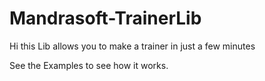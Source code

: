 # Mandrasoft-TrainerLib

Hi this Lib allows you to make a trainer in just a few minutes

See the Examples to see how it works.
